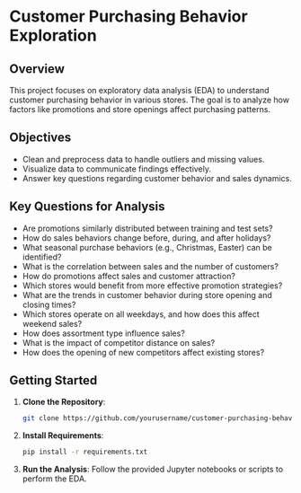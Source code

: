 # Customer Purchasing Behavior Exploration

## Overview

This project focuses on exploratory data analysis (EDA) to understand customer purchasing behavior in various stores. The goal is to analyze how factors like promotions and store openings affect purchasing patterns.

## Objectives

- Clean and preprocess data to handle outliers and missing values.
- Visualize data to communicate findings effectively.
- Answer key questions regarding customer behavior and sales dynamics.

## Key Questions for Analysis

- Are promotions similarly distributed between training and test sets?
- How do sales behaviors change before, during, and after holidays?
- What seasonal purchase behaviors (e.g., Christmas, Easter) can be identified?
- What is the correlation between sales and the number of customers?
- How do promotions affect sales and customer attraction?
- Which stores would benefit from more effective promotion strategies?
- What are the trends in customer behavior during store opening and closing times?
- Which stores operate on all weekdays, and how does this affect weekend sales?
- How does assortment type influence sales?
- What is the impact of competitor distance on sales?
- How does the opening of new competitors affect existing stores?

## Getting Started

1. **Clone the Repository**:
   ```bash
   git clone https://github.com/yourusername/customer-purchasing-behavior.git
   ```

2. **Install Requirements**:
   ```bash
   pip install -r requirements.txt
   ```

3. **Run the Analysis**: Follow the provided Jupyter notebooks or scripts to perform the EDA.
